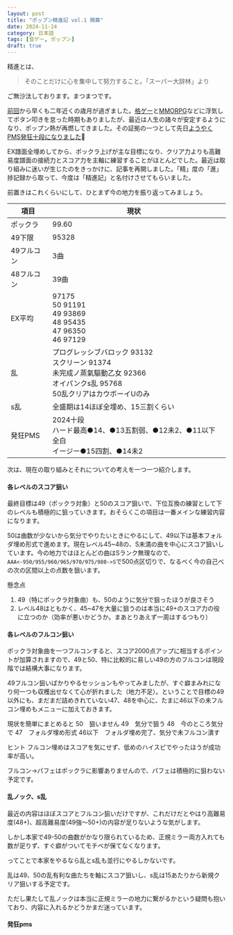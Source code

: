 ```yaml
---
layout: post
title: "ポップン精進記 vol.1 開幕"
date: 2024-11-24
category: 日本語
tags: [音ゲー, ポップン]
draft: true
---
```


精進とは、
> そのことだけに心を集中して努力すること。「スーパー大辞林」より

ご無沙汰しております。まつまつです。

[前回](/blog/2022/12/12/popn-end.html)から早くも二年近くの歳月が過ぎました。[格ゲー](https://meltyblood.typelumina.com/)と[MMORPG](https://us.shop.battle.net/ja-jp/family/world-of-warcraft-classic)などに浮気してボタン叩きを怠った時期もありましたが、最近は人生の諸々が安定するようになり、ポップン熱が再燃してきました。その証拠の一つとして先日[ようやくPMS発狂十段になりました](https://www.bilibili.com/video/BV14wmKYXEC6/?share_source=copy_web&vd_source=bbf1071dd201652826ca983c76fe86f4)🎉

EX譜面全埋めしてから、ポックラ上げが主な目標になり、クリア力よりも高難易度譜面の接続力とスコア力を主軸に練習することがほとんどでした。最近は取り組みに迷いが生じたのをきっかけに、記事を再開しました。「精」度の「進」捗記録から取って、今度は「精進記」と名付けさせてもらいました。

前置きはこれくらいにして、ひとまず今の地力を振り返ってみましょう。

| 項目  | 現状  |   |
|---|---|---|
| ポックラ  | 99.60  |   |
| 49下限   | 95328  |   |
| 49フルコン  | 3曲  |   |
| 48フルコン  | 39曲  |   |
| EX平均  | 97175<br/>50 91191<br/>49 93869<br/>48 95435<br/>47 96350<br/>46 97129  |   |
| 乱  | プログレッシブバロック 93132<br/>スクリーン 91374<br/>未完成ノ蒸氣驅動乙女 92366<br/>オイパンクs乱 95768<br/>50乱クリアはカウボーイUのみ  |   |
| s乱  | 全盛期は14ほぼ全埋め、15三割くらい  |   |
| 発狂PMS  | 2024十段<br/>ハード最高●14、●13五割弱、●12未2、●11以下全白<br/>イージー●15四割、●14未2  |   |

次は、現在の取り組みとそれについての考えを一つ一つ紹介します。

#### 各レベルのスコア狙い

最終目標は49（ポックラ対象）と50のスコア狙いで、下位互換の練習として下のレベルも積極的に狙っていきます。おそらくこの項目は一番メインな練習内容になります。

50は曲数が少ないから気分でやりたいときにやるにして、49以下は基本フォルダ埋め形式で進めます。現在レベル45~48の、S未満の曲を中心にスコア狙いしています。今の地力ではほとんどの曲はSランク無理なので、`AAA<-950/955/960/965/970/975/980->S`で500点区切りで、なるべく今の自己べの次の区間以上の点数を狙います。

懸念点
1. 49（特にポックラ対象曲）も、50のように気分で狙ったほうが良さそう
2. レベル48はともかく、45~47を大量に狙うのは本当に49+のスコア力の役に立つのか（効率が悪いかどうか。まあとりあえず一周はするつもり）

#### 各レベルのフルコン狙い

ポックラ対象曲を一つフルコンすると、スコア2000点アップに相当するポイントが加算されますので、49と50、特に比較的に易しい49の方のフルコンは現段階では結構大事になります。

49フルコン狙いばかりやるセッションもやってみましたが、すぐ癖まみれになり何一つも収穫出せなくて心が折れました（地力不足）。ということで目標の49以外にも、まだまだ詰めきれていない47、48を中心に、たまに46以下の未フルコン埋めもメニューに加えておきます。

現状を簡単にまとめると
50　狙いません
49　気分で狙う
48　今のところ気分で
47　フォルダ埋め形式
46以下　フォルダ埋め完了、気分で未フルコン潰す

ヒント
フルコン埋めはスコアを気にせず、低めのハイスピでやったほうが成功率が高い。

フルコン->パフェはポックラに影響ありませんので、パフェは積極的に狙わない予定です。

#### 乱ノック、s乱

最近の内容はほぼスコアとフルコン狙いだけですが、これだけだとやはり高難易度(48+)、超高難易度(49強〜50+)の内容が足りないような気がします。

しかし本家で49-50の曲数がかなり限られているため、正規ミラー両方入れても数が足りず、すぐ癖がついてモチベが保てなくなります。

ってことで本家をやるなら乱とs乱も並行にやるしかないです。

乱は49、50の乱有利な曲たちを軸にスコア狙いし、s乱は15あたりから新規クリア狙いする予定です。

ただし果たして乱ノックは本当に正規ミラーの地力に繋がるかという疑問も抱いており、内容に入れるかどうかまだ迷っています。

#### 発狂pms
